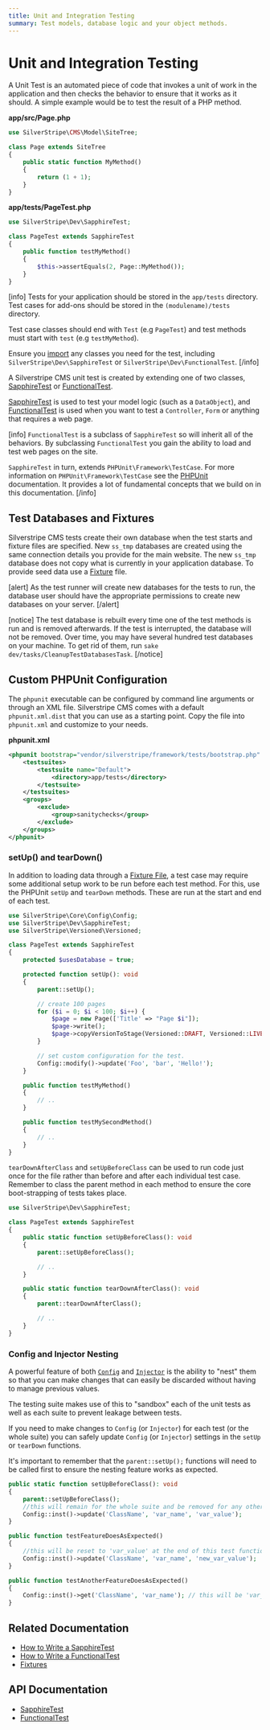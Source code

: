 ```yaml
---
title: Unit and Integration Testing
summary: Test models, database logic and your object methods.
---
```


# Unit and Integration Testing

A Unit Test is an automated piece of code that invokes a unit of work in the application and then checks the behavior 
to ensure that it works as it should. A simple example would be to test the result of a PHP method.

**app/src/Page.php**


```php
use SilverStripe\CMS\Model\SiteTree;

class Page extends SiteTree
{
    public static function MyMethod()
    {
        return (1 + 1);
    }
}
```

**app/tests/PageTest.php**


```php
use SilverStripe\Dev\SapphireTest;

class PageTest extends SapphireTest
{
    public function testMyMethod()
    {
        $this->assertEquals(2, Page::MyMethod());
    }
}
```

[info]
Tests for your application should be stored in the `app/tests` directory. Test cases for add-ons should be stored in 
the `(modulename)/tests` directory. 

Test case classes should end with `Test` (e.g `PageTest`) and test methods must start with `test` (e.g `testMyMethod`).

Ensure you [import](https://php.net/manual/en/language.namespaces.importing.php#example-252) any classes you need for the test, including `SilverStripe\Dev\SapphireTest` or `SilverStripe\Dev\FunctionalTest`.
[/info]

A Silverstripe CMS unit test is created by extending one of two classes, [SapphireTest](api:SilverStripe\Dev\SapphireTest) or [FunctionalTest](api:SilverStripe\Dev\FunctionalTest). 

[SapphireTest](api:SilverStripe\Dev\SapphireTest) is used to test your model logic (such as a `DataObject`), and [FunctionalTest](api:SilverStripe\Dev\FunctionalTest) is used when 
you want to test a `Controller`, `Form` or anything that requires a web page.

[info]
`FunctionalTest` is a subclass of `SapphireTest` so will inherit all of the behaviors. By subclassing `FunctionalTest`
you gain the ability to load and test web pages on the site. 

`SapphireTest` in turn, extends `PHPUnit\Framework\TestCase`. For more information on `PHPUnit\Framework\TestCase` see 
the [PHPUnit](https://www.phpunit.de) documentation. It provides a lot of fundamental concepts that we build on in this 
documentation.
[/info]

## Test Databases and Fixtures

Silverstripe CMS tests create their own database when the test starts and fixture files are specified. New `ss_tmp` databases are created using the same 
connection details you provide for the main website. The new `ss_tmp` database does not copy what is currently in your 
application database. To provide seed data use a [Fixture](fixtures) file.

[alert]
As the test runner will create new databases for the tests to run, the database user should have the appropriate 
permissions to create new databases on your server.
[/alert]

[notice]
The test database is rebuilt every time one of the test methods is run and is removed afterwards. If the test is interrupted, the database will not be removed. Over time, you may have several hundred test 
databases on your machine. To get rid of them, run `sake dev/tasks/CleanupTestDatabasesTask`.
[/notice]

## Custom PHPUnit Configuration

The `phpunit` executable can be configured by command line arguments or through an XML file. Silverstripe CMS comes with a 
default `phpunit.xml.dist` that you can use as a starting point. Copy the file into `phpunit.xml` and customize to your 
needs.

**phpunit.xml**


```xml
<phpunit bootstrap="vendor/silverstripe/framework/tests/bootstrap.php" colors="true">
    <testsuites>
        <testsuite name="Default">
            <directory>app/tests</directory>
        </testsuite>
    </testsuites>
    <groups>
        <exclude>
            <group>sanitychecks</group>
        </exclude>
    </groups>
</phpunit>
```

### setUp() and tearDown()

In addition to loading data through a [Fixture File](fixtures), a test case may require some additional setup work to be
run before each test method. For this, use the PHPUnit `setUp` and `tearDown` methods. These are run at the start and 
end of each test.

```php
use SilverStripe\Core\Config\Config;
use SilverStripe\Dev\SapphireTest;
use SilverStripe\Versioned\Versioned;

class PageTest extends SapphireTest
{
    protected $usesDatabase = true;

    protected function setUp(): void
    {
        parent::setUp();

        // create 100 pages
        for ($i = 0; $i < 100; $i++) {
            $page = new Page(['Title' => "Page $i"]);
            $page->write();
            $page->copyVersionToStage(Versioned::DRAFT, Versioned::LIVE);
        }

        // set custom configuration for the test.
        Config::modify()->update('Foo', 'bar', 'Hello!');
    }

    public function testMyMethod()
    {
        // ..
    }

    public function testMySecondMethod()
    {
        // ..
    }
}
```

`tearDownAfterClass` and `setUpBeforeClass` can be used to run code just once for the file rather than before and after 
each individual test case. Remember to class the parent method in each method to ensure the core boot-strapping of tests
takes place.


```php
use SilverStripe\Dev\SapphireTest;

class PageTest extends SapphireTest
{
    public static function setUpBeforeClass(): void
    {
        parent::setUpBeforeClass();

        // ..
    }

    public static function tearDownAfterClass(): void
    {
        parent::tearDownAfterClass();

        // ..
    }
}
```

### Config and Injector Nesting

A powerful feature of both [`Config`](/developer_guides/configuration/configuration/) and [`Injector`](/developer_guides/extending/injector/) is the ability to "nest" them so that you can make changes that can easily be discarded without having to manage previous values.

The testing suite makes use of this to "sandbox" each of the unit tests as well as each suite to prevent leakage between tests.

If you need to make changes to `Config` (or `Injector`) for each test (or the whole suite) you can safely update `Config` (or `Injector`) settings in the `setUp` or `tearDown` functions.

It's important to remember that the `parent::setUp();` functions will need to be called first to ensure the nesting feature works as expected.


```php
public static function setUpBeforeClass(): void
{
    parent::setUpBeforeClass();
    //this will remain for the whole suite and be removed for any other tests
    Config::inst()->update('ClassName', 'var_name', 'var_value');
}

public function testFeatureDoesAsExpected()
{
    //this will be reset to 'var_value' at the end of this test function
    Config::inst()->update('ClassName', 'var_name', 'new_var_value');
}

public function testAnotherFeatureDoesAsExpected()
{
    Config::inst()->get('ClassName', 'var_name'); // this will be 'var_value'
}
```

## Related Documentation

* [How to Write a SapphireTest](how_tos/write_a_sapphiretest)
* [How to Write a FunctionalTest](how_tos/write_a_functionaltest)
* [Fixtures](fixtures)

## API Documentation

* [SapphireTest](api:SilverStripe\Dev\SapphireTest)
* [FunctionalTest](api:SilverStripe\Dev\FunctionalTest)
